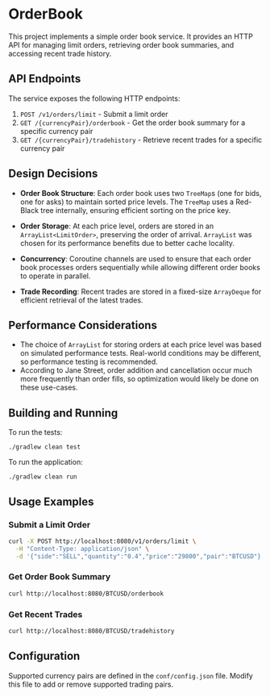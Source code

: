 # OrderBook

This project implements a simple order book service. It provides an HTTP API for managing limit orders, retrieving order book summaries, and accessing recent trade history.

## API Endpoints

The service exposes the following HTTP endpoints:

1. `POST /v1/orders/limit` - Submit a limit order
2. `GET /{currencyPair}/orderbook` - Get the order book summary for a specific currency pair
3. `GET /{currencyPair}/tradehistory` - Retrieve recent trades for a specific currency pair

## Design Decisions

- **Order Book Structure**: Each order book uses two `TreeMap`s (one for bids, one for asks) to maintain sorted price levels. The `TreeMap` uses a Red-Black tree internally, ensuring efficient sorting on the price key.

- **Order Storage**: At each price level, orders are stored in an `ArrayList<LimitOrder>`, preserving the order of arrival. `ArrayList` was chosen for its performance benefits due to better cache locality.

- **Concurrency**: Coroutine channels are used to ensure that each order book processes orders sequentially while allowing different order books to operate in parallel.

- **Trade Recording**: Recent trades are stored in a fixed-size `ArrayDeque` for efficient retrieval of the latest trades.

## Performance Considerations

- The choice of `ArrayList` for storing orders at each price level was based on simulated performance tests. Real-world conditions may be different, so performance testing is recommended.
- According to Jane Street, order addition and cancellation occur much more frequently than order fills, so optimization would likely be done on these use-cases.

## Building and Running

To run the tests:
```
./gradlew clean test
```

To run the application:
```
./gradlew clean run
```

## Usage Examples

### Submit a Limit Order

```bash
curl -X POST http://localhost:8080/v1/orders/limit \
  -H "Content-Type: application/json" \
  -d '{"side":"SELL","quantity":"0.4","price":"29800","pair":"BTCUSD"}'
```

### Get Order Book Summary

```bash
curl http://localhost:8080/BTCUSD/orderbook
```

### Get Recent Trades

```bash
curl http://localhost:8080/BTCUSD/tradehistory
```

## Configuration

Supported currency pairs are defined in the `conf/config.json` file. Modify this file to add or remove supported trading pairs.
